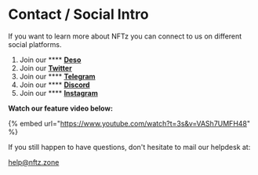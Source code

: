 # Contact / Social Intro

If you want to learn more about NFTz you can connect to us on different social platforms.&#x20;

1. Join our **** [**Deso**](https://desocialworld.com/u/NFTz)
2. Join our [**Twitter**](https://twitter.com/nftz\_zone)
3. Join our **** [**Telegram**](https://t.me/+qdNeX8CYB\_swZTQx)
4. Join our **** [**Discord**](https://discord.gg/jQ34WMMZce)
5. Join our **** [**Instagram**](https://instagram.com/nftz.zone)

**Watch our feature video below:**

{% embed url="https://www.youtube.com/watch?t=3s&v=VASh7UMFH48" %}



If you still happen to have questions, don't hesitate to mail our helpdesk at:

help@nftz.zone&#x20;
